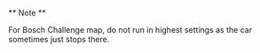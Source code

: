 ** Note **

For Bosch Challenge map, do not run in highest settings as the car sometimes just stops there.